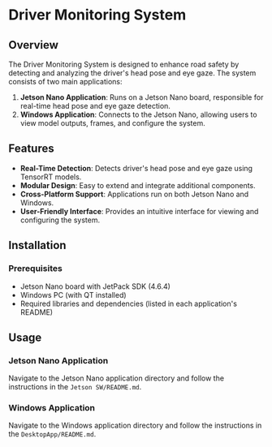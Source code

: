 # Driver Monitoring System

## Overview
The Driver Monitoring System is designed to enhance road safety by detecting and analyzing the driver's head pose and eye gaze. The system consists of two main applications:

1. **Jetson Nano Application**: Runs on a Jetson Nano board, responsible for real-time head pose and eye gaze detection.
2. **Windows Application**: Connects to the Jetson Nano, allowing users to view model outputs, frames, and configure the system.

## Features
- **Real-Time Detection**: Detects driver's head pose and eye gaze using TensorRT models.
- **Modular Design**: Easy to extend and integrate additional components.
- **Cross-Platform Support**: Applications run on both Jetson Nano and Windows.
- **User-Friendly Interface**: Provides an intuitive interface for viewing and configuring the system.



## Installation
### Prerequisites
- Jetson Nano board with JetPack SDK (4.6.4)
- Windows PC (with QT installed)
- Required libraries and dependencies (listed in each application's README)


## Usage
### Jetson Nano Application
Navigate to the Jetson Nano application directory and follow the instructions in the `Jetson SW/README.md`.

### Windows Application
Navigate to the Windows application directory and follow the instructions in the `DesktopApp/README.md`.
